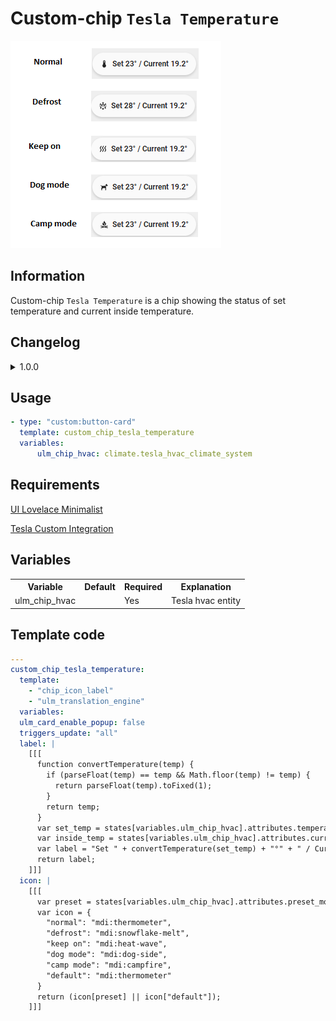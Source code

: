 # Custom-chip `Tesla Temperature`

![example-image](../../assets/img/custom_chip_tesla_temperature.png)

## Information

Custom-chip `Tesla Temperature` is a chip showing the status of set temperature and current inside temperature.

## Changelog

<details>
<summary>1.0.0</summary>
Initial release
</details>

## Usage

```yaml
- type: "custom:button-card"
  template: custom_chip_tesla_temperature
  variables:
      ulm_chip_hvac: climate.tesla_hvac_climate_system
```

## Requirements

[UI Lovelace Minimalist](https://github.com/UI-Lovelace-Minimalist/UI)

[Tesla Custom Integration](https://github.com/alandtse/tesla)

## Variables

<table>
  <tr>
    <th>Variable</th>
    <th>Default</th>
    <th>Required</th>
    <th>Explanation</th>
  </tr>
  <tr>
    <td>ulm_chip_hvac</td>
    <td></td>
    <td>Yes</td>
    <td>Tesla hvac entity</td>
  </tr>
</table>

## Template code

```yaml
---
custom_chip_tesla_temperature:
  template:
    - "chip_icon_label"
    - "ulm_translation_engine"
  variables:
  ulm_card_enable_popup: false
  triggers_update: "all"
  label: |
    [[[
      function convertTemperature(temp) {
        if (parseFloat(temp) == temp && Math.floor(temp) != temp) {
          return parseFloat(temp).toFixed(1);
        }
        return temp;
      }
      var set_temp = states[variables.ulm_chip_hvac].attributes.temperature;
      var inside_temp = states[variables.ulm_chip_hvac].attributes.current_temperature;
      var label = "Set " + convertTemperature(set_temp) + "°" + " / Current " + convertTemperature(inside_temp) + "°";
      return label;
    ]]]
  icon: |
    [[[
      var preset = states[variables.ulm_chip_hvac].attributes.preset_mode.toLowerCase();
      var icon = {
        "normal": "mdi:thermometer",
        "defrost": "mdi:snowflake-melt",
        "keep on": "mdi:heat-wave",
        "dog mode": "mdi:dog-side",
        "camp mode": "mdi:campfire",
        "default": "mdi:thermometer"
      }
      return (icon[preset] || icon["default"]);
    ]]]
```
